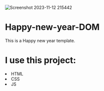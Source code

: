 ![Screenshot 2023-11-12 215442](https://github.com/mahmudul7608/Happy-new-year-DOM/assets/146390183/fc6208c6-9ea6-489c-89b5-18c0367deda9)

# Happy-new-year-DOM
This is a Happy new year template.

# I use this project:
<li>HTML</li>
<li>CSS</li>


<li>JS</li>

